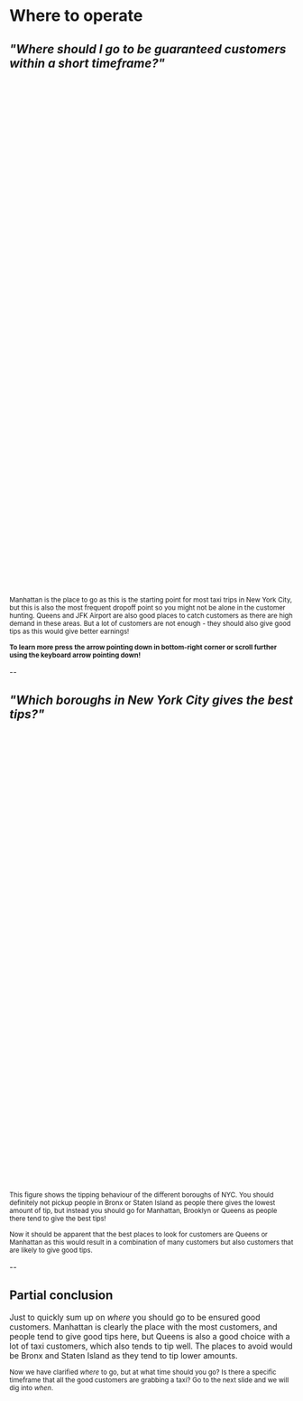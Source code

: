# Where to operate 

 
 ## *"Where should I go to be guaranteed customers within a short timeframe?"*
  <iframe data-src="images/frontpage_plot.html"
          sandbox="allow-same-origin allow-scripts"
          width="900"
          height="900"
          scrolling="no"
          seamless="seamless"
          frameborder="0"></iframe>

<sub>Manhattan is the place to go as this is the starting point for most taxi trips in New York City, but this is also the most frequent dropoff point so you might not be alone in the customer hunting. Queens and JFK Airport are also good places to catch customers as there are high demand in these areas. </sub>
<sub>But a lot of customers are not enough - they should also give good tips as this would give better earnings! </sub>

<sub>**To learn more press the arrow pointing down in bottom-right corner or scroll further using the keyboard arrow pointing down!**</sub>


--


## *"Which boroughs in New York City gives the best tips?"*

<iframe data-src="images/tip_perc_borough.html"
          sandbox="allow-same-origin allow-scripts"
          width="2500"
          height="800"
          scrolling="no"
          seamless="seamless"
          frameborder="0"></iframe>

<sub>This figure shows the tipping behaviour of the different boroughs of NYC. You should definitely not pickup people in Bronx or Staten Island as people there gives the lowest amount of tip, but instead you should go for Manhattan, Brooklyn or Queens as people there tend to give the best tips!</sub>

<sub>Now it should be apparent that the best places to look for customers are Queens or Manhattan as this would result in a combination of many customers but also customers that are likely to give good tips.</sub>


--


## Partial conclusion

Just to quickly sum up on *where* you should go to be ensured good customers. Manhattan is clearly the place with the most customers, and people tend to give good tips here, but Queens is also a good choice with a lot of taxi customers, which also tends to tip well. The places to avoid would be Bronx and Staten Island as they tend to tip lower amounts. 

<sub>Now we have clarified *where* to go, but at what time should you go? Is there a specific timeframe that all the good customers are grabbing a taxi? Go to the next slide and we will dig into *when*. </sub>
